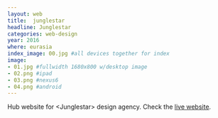 ```yaml
---
layout: web
title:  junglestar
headline: Junglestar
categories: web-design
year: 2016
where: eurasia
index_image: 00.jpg #all devices together for index
image:
- 01.jpg #fullwidth 1680x800 w/desktop image
- 02.png #ipad
- 03.png #nexus6
- 04.png #android
---
```

Hub website for &lt;Junglestar&gt; design agency.
Check the [live website](https://junglestar.org).
